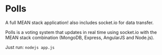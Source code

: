 Polls
=====

A full MEAN stack application! also includes socket.io for data transfer.

Polls is a voting system that updates in real time using socket.io with the MEAN stack combination (MongoDB, Express, AngularJS and Node.js).

Just run: <code>nodejs app.js</code>
